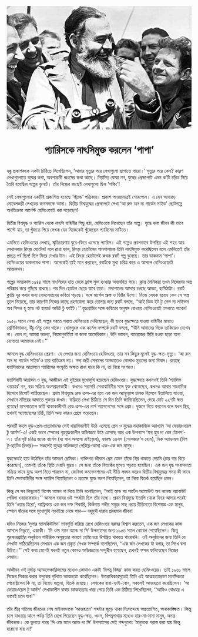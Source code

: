 <div align=center> <img src="./../metadata/images/প্যারিসকে-নাৎসিমুক্ত-করলেন-‘পাপা’.jpg" align="center" ></div>
<h1 align=center>প্যারিসকে নাৎসিমুক্ত করলেন ‘পাপা’</h1>
<h2 align=center></h2>
&#x9AC;&#x9A8;&#x9CD;&#x9A7;&#x9C1; &#x9AA;&#x9CD;&#x9B0;&#x995;&#x9BE;&#x9B6;&#x995;&#x995;&#x9C7; &#x98F;&#x995;&#x99F;&#x9BE; &#x99A;&#x9BF;&#x9A0;&#x9BF;&#x9A4;&#x9C7; &#x9B2;&#x9BF;&#x996;&#x9C7;&#x99B;&#x9BF;&#x9B2;&#x9C7;&#x9A8;, &#x2018;&#x986;&#x9AE;&#x9BE;&#x9B0; &#x9AE;&#x9C3;&#x9A4;&#x9CD;&#x9AF;&#x9C1;&#x9B0; &#x9AA;&#x9B0;&#x9C7; &#x9B2;&#x9C7;&#x996;&#x9BE;&#x997;&#x9C1;&#x9B2;&#x9CB; &#x99B;&#x9BE;&#x9AA;&#x9BE;&#x9A4;&#x9C7; &#x9AA;&#x9BE;&#x9B0;&#x9CB;&#x964;&#x2019; &#x9AE;&#x9C3;&#x9A4;&#x9CD;&#x9AF;&#x9C1;&#x9B0; &#x9AA;&#x9B0;&#x9C7; &#x995;&#x9C7;&#x9A8;? &#x995;&#x9BE;&#x9B0;&#x9A3; &#x9B2;&#x9C7;&#x996;&#x9BE;&#x997;&#x9C1;&#x9B2;&#x9CB;&#x9A4;&#x9C7; &#x9AF;&#x9C1;&#x9A6;&#x9CD;&#x9A7;&#x9C7;&#x9B0; &#x995;&#x9A5;&#x9BE;, &#x985;&#x9AC;&#x9B6;&#x9CD;&#x9AF;&#x9AE;&#x9CD;&#x9AD;&#x9BE;&#x9AC;&#x9C0; &#x9A7;&#x9CD;&#x9AC;&#x982;&#x9B8;&#x9C7;&#x9B0; &#x995;&#x9A5;&#x9BE; &#x986;&#x99B;&#x9C7;&#x964; &#x9A8;&#x9BF;&#x9DF;&#x9AE;&#x9BF;&#x9A4; &#x9AF;&#x9CB;&#x9A6;&#x9CD;&#x9A7;&#x9BE; &#x9A8;&#x9A8;, &#x9AF;&#x9C1;&#x9A6;&#x9CD;&#x9A7;&#x9C7;&#x9B0; &#x9AA;&#x9CD;&#x9B0;&#x9C7;&#x995;&#x9CD;&#x9B7;&#x9BE;&#x9AA;&#x99F;&#x9C7; &#x98F;&#x9AE;&#x9A8; &#x995;&#x2019;&#x99F;&#x9BF; &#x99A;&#x9B0;&#x9BF;&#x9A4;&#x9CD;&#x9B0; &#x9A8;&#x9BF;&#x9DF;&#x9C7; &#x9A4;&#x9C8;&#x9B0;&#x9BF; &#x9B9;&#x9DF;&#x9C7;&#x99B;&#x9BF;&#x9B2; &#x997;&#x9B2;&#x9CD;&#x9AA;&#x9C7;&#x9B0; &#x9AC;&#x9C1;&#x9A8;&#x9CB;&#x99F;&#x964; &#x9A4;&#x9BE;&#x981;&#x9B0; &#x9A8;&#x9BF;&#x99C;&#x9C7;&#x9B0; &#x995;&#x9BE;&#x99B;&#x9C7;&#x987; &#x9B2;&#x9C7;&#x996;&#x9BE;&#x997;&#x9C1;&#x9B2;&#x9CB; &#x99B;&#x9BF;&#x9B2; &#x2018;&#x9B6;&#x995;&#x9BF;&#x982;&#x2019;!<br> <br>&#x9B8;&#x9C7;&#x987; &#x9B2;&#x9C7;&#x996;&#x9BE;&#x997;&#x9C1;&#x9B2;&#x9CB;&#x9B0; &#x98F;&#x995;&#x99F;&#x9BF;&#x987; &#x9AA;&#x9CD;&#x9B0;&#x995;&#x9BE;&#x9B6;&#x9BF;&#x9A4; &#x9B9;&#x9DF;&#x9C7;&#x99B;&#x9C7; &#x2018;&#x9B8;&#x9CD;&#x99F;&#x9CD;&#x9B0;&#x9CD;&#x9AF;&#x9BE;&#x9A8;&#x9CD;&#x9A1;&#x2019; &#x9AA;&#x9A4;&#x9CD;&#x9B0;&#x9BF;&#x995;&#x9BE;&#x9DF;&#x964; &#x9AA;&#x9CD;&#x9B0;&#x995;&#x9BE;&#x9B6; &#x9AA;&#x9BE;&#x993;&#x9DF;&#x9BE;&#x9AE;&#x9BE;&#x9A4;&#x9CD;&#x9B0;&#x987; &#x9B6;&#x9CB;&#x9B0;&#x997;&#x9CB;&#x9B2;&#x964; &#x98F; &#x9AF;&#x9C7;&#x9A8; &#x986;&#x9AC;&#x9BE;&#x9B0;&#x993; &#x9A8;&#x9CB;&#x9AC;&#x9C7;&#x9B2;&#x99C;&#x9DF;&#x9C0; &#x9B2;&#x9C7;&#x996;&#x995;&#x9C7;&#x9B0; &#x99C;&#x9A8;&#x9B8;&#x9AE;&#x995;&#x9CD;&#x9B7;&#x9C7; &#x986;&#x9B8;&#x9BE;&#x964; &#x9A6;&#x9CD;&#x9AC;&#x9BF;&#x9A4;&#x9C0;&#x9DF; &#x9AC;&#x9BF;&#x9B6;&#x9CD;&#x9AC;&#x9AF;&#x9C1;&#x9A6;&#x9CD;&#x9A7;&#x9C7;&#x9B0; &#x9AA;&#x9CD;&#x9B0;&#x9C7;&#x995;&#x9CD;&#x9B7;&#x9BE;&#x9AA;&#x99F;&#x9C7; &#x9B2;&#x9C7;&#x996;&#x9BE; &#x2018;&#x986; &#x9B0;&#x9C1;&#x9AE; &#x985;&#x9A8; &#x9A6;&#x9CD;&#x9AF; &#x997;&#x9BE;&#x9B0;&#x9CD;&#x9A1;&#x9C7;&#x9A8; &#x9B8;&#x9BE;&#x987;&#x9A1;&#x2019; &#x99B;&#x9CB;&#x99F;&#x997;&#x9B2;&#x9CD;&#x9AA;&#x9C7; &#x985;&#x9A8;&#x9A4;&#x9BF;&#x995;&#x9CD;&#x9B0;&#x9AE;&#x9CD;&#x9AF; &#x986;&#x9B0;&#x9CD;&#x9A8;&#x9C7;&#x9B8;&#x9CD;&#x99F; &#x9B9;&#x9C7;&#x9AE;&#x9BF;&#x982;&#x993;&#x9DF;&#x9C7;&#x987; &#x9A7;&#x9B0;&#x9BE; &#x9AA;&#x9DC;&#x9C7;&#x99B;&#x9C7;&#x9A8;!<br> <br>&#x9A6;&#x9CD;&#x9AC;&#x9BF;&#x9A4;&#x9C0;&#x9DF; &#x9AC;&#x9BF;&#x9B6;&#x9CD;&#x9AC;&#x9AF;&#x9C1;&#x9A6;&#x9CD;&#x9A7; &#x993; &#x9AA;&#x9CD;&#x9AF;&#x9BE;&#x9B0;&#x9BF;&#x9B8; &#x9A5;&#x9C7;&#x995;&#x9C7; &#x9A8;&#x9BE;&#x9CE;&#x9B8;&#x9BF; &#x9AC;&#x9BE;&#x9B9;&#x9BF;&#x9A8;&#x9C0;&#x9B0; &#x9AA;&#x9BF;&#x99B;&#x9C1; &#x9B9;&#x9A0;&#x9BE;, &#x9B9;&#x9C7;&#x9AE;&#x9BF;&#x982;&#x993;&#x9DF;&#x9C7; &#x9B2;&#x9BF;&#x996;&#x9C7;&#x99B;&#x9C7;&#x9A8; &#x9A4;&#x9BE;&#x981;&#x9B0; &#x997;&#x9B2;&#x9CD;&#x9AA;&#x9C7;&#x964; &#x9AF;&#x9C1;&#x9A6;&#x9CD;&#x9A7;&#x9C7; &#x9A7;&#x9CD;&#x9AC;&#x9B8;&#x9CD;&#x9A4; &#x99C;&#x9C0;&#x9AC;&#x9A8; &#x995;&#x9C0; &#x9AD;&#x9BE;&#x9AC;&#x9C7; &#x9AA;&#x9BE;&#x9B2;&#x9CD;&#x99F;&#x9C7; &#x9AF;&#x9BE;&#x9DF;, &#x9A4;&#x9BE; &#x996;&#x9C1;&#x981;&#x99C;&#x9A4;&#x9C7; &#x997;&#x9BF;&#x9DF;&#x9C7; &#x9B2;&#x9C7;&#x996;&#x995; &#x9AF;&#x9C7;&#x9A8; &#x9A8;&#x9BF;&#x99C;&#x9C7;&#x995;&#x9C7;&#x987; &#x996;&#x9C1;&#x981;&#x99C;&#x9C7;&#x99B;&#x9C7;&#x9A8; &#x9AA;&#x9CD;&#x9AF;&#x9BE;&#x9B0;&#x9BF;&#x9B8;&#x9C7;&#x9B0; &#x9AE;&#x9BE;&#x99F;&#x9BF;&#x9A4;&#x9C7;&#x964;<br> <br>&#x98F;&#x9AE;&#x9A8;&#x9BF;&#x9A4;&#x9C7; &#x9B9;&#x9C7;&#x9AE;&#x9BF;&#x982;&#x993;&#x9DF;&#x9C7;&#x9B0; &#x9B2;&#x9C7;&#x996;&#x9BE;&#x9DF;, &#x9B8;&#x9CD;&#x9AE;&#x9C3;&#x9A4;&#x9BF;&#x99A;&#x9BE;&#x9B0;&#x9A3;&#x9BE;&#x9DF; &#x998;&#x9C1;&#x9B0;&#x9C7;-&#x9AB;&#x9BF;&#x9B0;&#x9C7; &#x98F;&#x9B8;&#x9C7;&#x99B;&#x9C7; &#x9AA;&#x9CD;&#x9AF;&#x9BE;&#x9B0;&#x9BF;&#x9B8;&#x964; &#x98F;&#x987; &#x997;&#x9B2;&#x9CD;&#x9AA;&#x9C7;&#x993; &#x9AA;&#x9CD;&#x9B0;&#x9AC;&#x9B2;&#x9AD;&#x9BE;&#x9AC;&#x9C7; &#x989;&#x9AA;&#x9B8;&#x9CD;&#x9A5;&#x9BF;&#x9A4; &#x98F;&#x987; &#x9B6;&#x9B9;&#x9B0; &#x986;&#x9B0; &#x9B8;&#x9C7;&#x996;&#x9BE;&#x9A8;&#x995;&#x9BE;&#x9B0; &#x9B0;&#x9BF;&#x9CE;&#x99C;&#x9BC; &#x9B9;&#x9CB;&#x99F;&#x9C7;&#x9B2;! &#x9AC;&#x9B2;&#x9C7; &#x9B0;&#x9BE;&#x996;&#x9BE; &#x9AD;&#x9BE;&#x9B2;, &#x9B0;&#x9BF;&#x9CE;&#x99C;&#x9BC; &#x9B9;&#x9CB;&#x99F;&#x9C7;&#x9B2;&#x9C7;&#x9B0; &#x9AA;&#x9BE;&#x9A8;&#x9B6;&#x9BE;&#x9B2;&#x9BE;&#x995;&#x9C7; &#x9A4;&#x9BF;&#x9A8;&#x9BF; &#x9A8;&#x9BE;&#x9CE;&#x9B8;&#x9BF;&#x9AE;&#x9C1;&#x995;&#x9CD;&#x9A4; &#x995;&#x9B0;&#x9C7;&#x99B;&#x9BF;&#x9B2;&#x9C7;&#x9A8; &#x9AC;&#x9B2;&#x9C7; &#x98F;&#x9AE;&#x9A8;&#x9BF;&#x9A4;&#x9C7;&#x987; &#x9A4;&#x9BE;&#x981;&#x9B0; &#x9AA;&#x9CD;&#x9B0;&#x99A;&#x9CD;&#x99B;&#x9A8;&#x9CD;&#x9A8; &#x997;&#x9B0;&#x9CD;&#x9AC; &#x99B;&#x9BF;&#x9B2;! &#x99B;&#x9BF;&#x9B2; &#x9AB;&#x9BF;&#x9B0;&#x9C7; &#x9A6;&#x9C7;&#x996;&#x9BE;&#x9B0; &#x99F;&#x9BE;&#x9A8;&#x964; &#x98F;&#x987; &#x9B0;&#x9BF;&#x9CE;&#x99C;&#x9BC; &#x9B9;&#x9CB;&#x99F;&#x9C7;&#x9B2;&#x9C7;&#x987; &#x995;&#x9A5;&#x995; &#x9B0;&#x9AC;&#x9BE;&#x9B0;&#x9CD;&#x99F; &#x997;&#x9B2;&#x9CD;&#x9AA; &#x9AC;&#x9C1;&#x9A8;&#x9C7;&#x99B;&#x9C7;&#x964; &#x9A4;&#x9BE;&#x9B0; &#x9A1;&#x9BE;&#x995;&#x9A8;&#x9BE;&#x9AE; &#x2018;&#x9AA;&#x9BE;&#x9AA;&#x9BE;&#x2019;&#x964; &#x9B9;&#x9C7;&#x9AE;&#x9BF;&#x982;&#x993;&#x9DF;&#x9C7;&#x9B0; &#x9A1;&#x9BE;&#x995;&#x9A8;&#x9BE;&#x9AE;&#x993; &#x9AA;&#x9BE;&#x9AA;&#x9BE;&#x964; &#x985;&#x9A8;&#x9C7;&#x995;&#x9C7;&#x987; &#x9A4;&#x9BE;&#x987; &#x9AE;&#x9A8;&#x9C7; &#x995;&#x9B0;&#x99B;&#x9C7;&#x9A8;, &#x9B0;&#x9AC;&#x9BE;&#x9B0;&#x9CD;&#x99F;&#x995;&#x9C7; &#x9AE;&#x9C1;&#x996;&#x9CD;&#x9AF; &#x99A;&#x9B0;&#x9BF;&#x9A4;&#x9CD;&#x9B0; &#x995;&#x9B0;&#x9C7; &#x98F; &#x986;&#x9B8;&#x9B2;&#x9C7; &#x9B9;&#x9C7;&#x9AE;&#x9BF;&#x982;&#x993;&#x9DF;&#x9C7;&#x9B0;&#x987; &#x986;&#x9A4;&#x9CD;&#x9AE;&#x995;&#x9A5;&#x9A8;&#x964;<br> <br>&#x997;&#x9B2;&#x9CD;&#x9AA;&#x9C7;&#x9B0; &#x9B8;&#x9AE;&#x9DF;&#x995;&#x9BE;&#x9B2; &#x9E7;&#x9EF;&#x9EA;&#x9EA; &#x9B8;&#x9BE;&#x9B2;&#x9C7; &#x9A8;&#x9BE;&#x9CE;&#x9B8;&#x9BF;&#x9A6;&#x9C7;&#x9B0; &#x9B9;&#x9BE;&#x9A4; &#x9A5;&#x9C7;&#x995;&#x9C7; &#x9AB;&#x9CD;&#x9B0;&#x9BE;&#x9A8;&#x9CD;&#x9B8; &#x9AE;&#x9C1;&#x995;&#x9CD;&#x9A4; &#x9B9;&#x993;&#x9DF;&#x9BE;&#x9B0; &#x985;&#x9AC;&#x9CD;&#x9AF;&#x9AC;&#x9B9;&#x9BF;&#x9A4; &#x9AA;&#x9B0;&#x9C7;&#x964; &#x995;&#x9CD;&#x9B2;&#x9BE;&#x9A8;&#x9CD;&#x9A4; &#x9B8;&#x9C8;&#x9A8;&#x9BF;&#x995;&#x9B0;&#x9BE; &#x9A4;&#x996;&#x9A8; &#x9A8;&#x9BF;&#x99C;&#x9C7;&#x9A6;&#x9C7;&#x9B0; &#x985;&#x9B8;&#x9CD;&#x9A4;&#x9CD;&#x9B0; &#x9AA;&#x9B0;&#x9BF;&#x9B7;&#x9CD;&#x995;&#x9BE;&#x9B0; &#x995;&#x9B0;&#x9C7; &#x997;&#x9C1;&#x99B;&#x9BF;&#x9DF;&#x9C7; &#x9B0;&#x9BE;&#x996;&#x99B;&#x9C7;&#x964; &#x9AA;&#x9B0; &#x9A6;&#x9BF;&#x9A8; &#x9B9;&#x9CB;&#x99F;&#x9C7;&#x9B2; &#x99B;&#x9C7;&#x9DC;&#x9C7; &#x9AF;&#x9BE;&#x9AC;&#x9C7; &#x9A4;&#x9BE;&#x9B0;&#x9BE;&#x964; &#x9AE;&#x9A6;&#x9CD;&#x9AF;&#x9AA;&#x9BE;&#x9A8;&#x9C7;&#x9B0; &#x986;&#x9B8;&#x9B0;&#x9C7; &#x99A;&#x9B2;&#x99B;&#x9C7; &#x986;&#x9A1;&#x9CD;&#x9A1;&#x9BE;, &#x9B9;&#x9BE;&#x9B8;&#x9BF;&#x9A0;&#x9BE;&#x99F;&#x9CD;&#x99F;&#x9BE;&#x964; &#x9B0;&#x9AC;&#x9BE;&#x9B0;&#x9CD;&#x99F; &#x995;&#x9CD;&#x9B2;&#x9BE;&#x9A8;&#x9CD;&#x9A4;&#x9BF; &#x9A6;&#x9C2;&#x9B0; &#x995;&#x9B0;&#x9BE;&#x9B0; &#x99C;&#x9A8;&#x9CD;&#x9AF; &#x9AC;&#x9CB;&#x9A6;&#x9B2;&#x9C7;&#x9DF;&#x9BE;&#x9B0;&#x9C7;&#x9B0; &#x995;&#x9AC;&#x9BF;&#x9A4;&#x9BE; &#x9AA;&#x9A1;&#x9BC;&#x99B;&#x9C7;&#x964; &#x9B8;&#x999;&#x9CD;&#x997;&#x9C7; &#x9AE;&#x9BE;&#x9B0;&#x9CD;&#x9B8;&#x9C7;&#x9B2; &#x9AA;&#x9CD;&#x9B0;&#x9C1;&#x9B8;&#x9CD;&#x9A4; &#x993; &#x9AD;&#x9BF;&#x995;&#x9CD;&#x99F;&#x9B0; &#x989;&#x997;&#x9CB;&#x964; &#x9A8;&#x9BF;&#x99C;&#x9C7; &#x9B2;&#x9C7;&#x996;&#x995; &#x9B9;&#x9DF;&#x9C7;&#x993; &#x995;&#x9C7;&#x9A8; &#x9B8;&#x9C7; &#x985;&#x9B8;&#x9CD;&#x9A4;&#x9CD;&#x9B0; &#x9A4;&#x9C1;&#x9B2;&#x9C7; &#x9A8;&#x9BF;&#x9DF;&#x9C7;&#x99B;&#x9C7;, &#x9A4;&#x9BE;&#x9B0; &#x995;&#x9BE;&#x9B0;&#x9A3;&#x99F;&#x9BE; &#x9A8;&#x9BF;&#x99C;&#x9C7;&#x9B0; &#x995;&#x9BE;&#x99B;&#x9C7; &#x997;&#x9CD;&#x9B0;&#x9B9;&#x9A3;&#x9AF;&#x9CB;&#x997;&#x9CD;&#x9AF; &#x995;&#x9B0;&#x9C7; &#x9A4;&#x9CB;&#x9B2;&#x9BE;&#x9B0; &#x99C;&#x9A8;&#x9CD;&#x9AF; &#x9B0;&#x9AC;&#x9BE;&#x9B0;&#x9CD;&#x99F; &#x9AC;&#x9B2;&#x99B;&#x9C7;, &#x2018;&#x2018;&#x986;&#x987; &#x9A1;&#x9BF;&#x9A1; &#x987;&#x99F; &#x99F;&#x9C1; &#x9B8;&#x9C7;&#x9AD; &#x9A6;&#x9CD;&#x9AF; &#x9B2;&#x9BE;&#x987;&#x9AD;&#x9B8; &#x985;&#x9AC; &#x9AA;&#x9BF;&#x9AA;&#x9B2; &#x9B9;&#x9C1; &#x9B9;&#x9CD;&#x9AF;&#x9BE;&#x9A1; &#x9A8;&#x99F; &#x9B9;&#x9BE;&#x9DF;&#x9BE;&#x9B0;&#x9CD;&#x9A1; &#x986;&#x989;&#x99F; &#x99F;&#x9C1; &#x9AB;&#x9BE;&#x987;&#x99F;&#x964;&#x2019;&#x2019; &#x9AF;&#x9C1;&#x9A6;&#x9CD;&#x9A7;&#x9B6;&#x9CD;&#x9B0;&#x9BE;&#x9A8;&#x9CD;&#x9A4;&#x9BF;&#x9B0; &#x9B8;&#x999;&#x9CD;&#x997;&#x9C7; &#x995;&#x9AC;&#x9BF;&#x9A4;&#x9BE;&#x9B0; &#x985;&#x9A8;&#x9C1;&#x9B7;&#x999;&#x9CD;&#x997; &#x9AC;&#x9CB;&#x9A7;&#x9B9;&#x9DF; &#x9B9;&#x9C7;&#x9AE;&#x9BF;&#x982;&#x993;&#x9DF;&#x9C7;&#x987; &#x9AE;&#x9C7;&#x9B2;&#x9BE;&#x9A4;&#x9C7; &#x9AA;&#x9BE;&#x9B0;&#x9C7;&#x9A8;!<br> <br>&#x9E7;&#x9EF;&#x9EB;&#x9EC; &#x9B8;&#x9BE;&#x9B2;&#x9C7; &#x9B2;&#x9C7;&#x996;&#x9BE; &#x98F;&#x987; &#x997;&#x9B2;&#x9CD;&#x9AA;&#x9C7;&#x9B0; &#x9AA;&#x9B0;&#x9A4;&#x9C7; &#x9AA;&#x9B0;&#x9A4;&#x9C7; &#x9B9;&#x9C7;&#x9AE;&#x9BF;&#x982;&#x993;&#x9DF;&#x9C7; &#x9A6;&#x9C7;&#x996;&#x9BF;&#x9DF;&#x9C7;&#x99B;&#x9C7;&#x9A8;, &#x995;&#x9C0; &#x9AD;&#x9BE;&#x9AC;&#x9C7; &#x9AF;&#x9C1;&#x9A6;&#x9CD;&#x9A7;&#x995;&#x9CD;&#x9B7;&#x9C7;&#x9A4;&#x9CD;&#x9B0;&#x9C7; &#x9AF;&#x9BE;&#x993;&#x9DF;&#x9BE; &#x9AC;&#x9BE;&#x9B9;&#x9BF;&#x9A8;&#x9C0;&#x9B0; &#x9AE;&#x9A7;&#x9CD;&#x9AF;&#x9C7;&#x993; &#x9B6;&#x9CD;&#x9B0;&#x9C7;&#x9A3;&#x9BF;&#x9AC;&#x9BF;&#x9AD;&#x9BE;&#x99C;&#x9A8;, &#x989;&#x981;&#x99A;&#x9C1;-&#x9A8;&#x9BF;&#x99A;&#x9C1; &#x9AD;&#x9C7;&#x9A6; &#x9A5;&#x9BE;&#x995;&#x9C7;&#x964; &#x9A7;&#x9CB;&#x9AA;&#x9A6;&#x9C1;&#x9B0;&#x9B8;&#x9CD;&#x9A4; &#x98F;&#x995; &#x995;&#x9B0;&#x9CD;&#x9A8;&#x9C7;&#x9B2; &#x9B8;&#x9AE;&#x9CD;&#x9AA;&#x9B0;&#x9CD;&#x995;&#x9C7; &#x9B0;&#x9AC;&#x9BE;&#x9B0;&#x9CD;&#x99F; &#x9AC;&#x9B2;&#x99B;&#x9C7;, &#x2018;&#x2018;&#x989;&#x9A8;&#x9BF; &#x986;&#x9AE;&#x9BE;&#x9A6;&#x9C7;&#x9B0; &#x9A6;&#x9BF;&#x995;&#x9C7; &#x9A4;&#x9BE;&#x995;&#x9BF;&#x9DF;&#x9C7;&#x993; &#x9A6;&#x9C7;&#x996;&#x9C7;&#x9A8; &#x9A8;&#x9BE;&#x964; &#x995;&#x9C7;&#x9A8; &#x9A8;&#x9BE;, &#x986;&#x9AE;&#x9B0;&#x9BE; &#x985;&#x9AD;&#x9AC;&#x9CD;&#x9AF;, &#x9A8;&#x9BF;&#x9DF;&#x9AE;&#x9BE;&#x9A8;&#x9C1;&#x9AC;&#x9B0;&#x9CD;&#x9A4;&#x9BF;&#x9A4;&#x9BE; &#x9A8;&#x9BE; &#x99C;&#x9BE;&#x9A8;&#x9BE; &#x986;&#x9AE;&#x9C7;&#x9B0;&#x9BF;&#x995;&#x9BE;&#x9A8;&#x964; &#x989;&#x9A8;&#x9BF; &#x9AD;&#x9BE;&#x9AC;&#x9C7;&#x9A8;, &#x997;&#x9CD;&#x9AF;&#x9BE;&#x9B0;&#x9C7;&#x99C;&#x9C7;&#x9B0; &#x9AE;&#x9BF;&#x9B8;&#x9CD;&#x9A4;&#x9CD;&#x9B0;&#x9BF; &#x9B9;&#x993;&#x9DF;&#x9BE; &#x99B;&#x9BE;&#x9A1;&#x9BC;&#x9BE; &#x985;&#x9A8;&#x9CD;&#x9AF; &#x9AF;&#x9CB;&#x997;&#x9CD;&#x9AF;&#x9A4;&#x9BE; &#x986;&#x9AE;&#x9BE;&#x9A6;&#x9C7;&#x9B0; &#x9A8;&#x9C7;&#x987;&#x964;&#x2019;&#x2019;<br> <br>&#x986;&#x9B8;&#x9B2;&#x9C7; &#x9AF;&#x9C1;&#x9A6;&#x9CD;&#x9A7; &#x9B9;&#x9C7;&#x9AE;&#x9BF;&#x982;&#x993;&#x9DF;&#x9C7;&#x9B0; &#x9AA;&#x9CD;&#x9B0;&#x9C7;&#x9B0;&#x9A3;&#x9BE;&#x964; &#x9AF;&#x9C7; &#x9B2;&#x9C7;&#x996;&#x9BE;&#x9B0; &#x99C;&#x9A8;&#x9CD;&#x9AF; &#x9B9;&#x9C7;&#x9AE;&#x9BF;&#x982;&#x993;&#x9DF;&#x9C7; &#x9B9;&#x9C7;&#x9AE;&#x9BF;&#x982;&#x993;&#x9DF;&#x9C7;, &#x9A4;&#x9BE;&#x9B0; &#x9B8;&#x9AC; &#x995;&#x9BF;&#x99B;&#x9C1;&#x9B0; &#x9AE;&#x9C2;&#x9B2;&#x9C7;&#x987; &#x9AF;&#x9C1;&#x9A6;&#x9CD;&#x9A7;-&#x995;&#x9CD;&#x9B7;&#x9A4;-&#x9AE;&#x9C3;&#x9A4;&#x9CD;&#x9AF;&#x9C1;&#x964; &#x2018;&#x986; &#x9B0;&#x9C1;&#x9AE; &#x985;&#x9A8; &#x9A6;&#x9CD;&#x9AF; &#x997;&#x9BE;&#x9B0;&#x9CD;&#x9A1;&#x9C7;&#x9A8; &#x9B8;&#x9BE;&#x987;&#x9A1;&#x2019;&#x993; &#x9A4;&#x9BE;&#x9B0; &#x9AC;&#x9CD;&#x9AF;&#x9A4;&#x9BF;&#x995;&#x9CD;&#x9B0;&#x9AE; &#x9A8;&#x9DF;&#x964; &#x9B8;&#x9A6;&#x9CD;&#x9AF; &#x99C;&#x9DF;&#x9C0; &#x9B8;&#x9C7;&#x9A8;&#x9BE;&#x9A6;&#x9C7;&#x9B0; &#x986;&#x9A1;&#x9CD;&#x9A1;&#x9BE;&#x9A4;&#x9C7;&#x993; &#x995;&#x9CB;&#x9A5;&#x9BE;&#x993; &#x9AE;&#x9C3;&#x9A4;&#x9A6;&#x9C7;&#x9B0; &#x99C;&#x9A8;&#x9CD;&#x9AF; &#x9AC;&#x9BF;&#x9B7;&#x9BE;&#x9A6;&#x964; &#x9B0;&#x9DF;&#x9C7;&#x99B;&#x9C7; &#x9AB;&#x9CD;&#x9AF;&#x9BE;&#x9B8;&#x9BF;&#x9AC;&#x9BE;&#x9A6;&#x9C7;&#x9B0; &#x986;&#x997;&#x9CD;&#x9B0;&#x9BE;&#x9B8;&#x9A8;&#x9C7; &#x9AA;&#x9CD;&#x9AF;&#x9BE;&#x9B0;&#x9BF;&#x9B8;&#x9C7;&#x9B0; &#x9B8;&#x982;&#x9B8;&#x9CD;&#x995;&#x9C3;&#x9A4;&#x9BF; &#x985;&#x995;&#x9CD;&#x9B7;&#x9A4; &#x9B0;&#x9BE;&#x996;&#x9BE; &#x9AF;&#x9BE;&#x9AC;&#x9C7; &#x995;&#x9BF; &#x9A8;&#x9BE;, &#x9A4;&#x9BE; &#x9A8;&#x9BF;&#x9DF;&#x9C7; &#x9B8;&#x982;&#x9B6;&#x9DF;&#x993;&#x964;&#xA0;<br> <br>&#x9AB;&#x9CD;&#x9AF;&#x9BE;&#x9B8;&#x9BF;&#x9AC;&#x9BE;&#x9A6;&#x9C0; &#x986;&#x997;&#x9CD;&#x9B0;&#x9BE;&#x9B8;&#x9A8; &#x993; &#x9AF;&#x9C1;&#x9A6;&#x9CD;&#x9A7;, &#x986;&#x99C;&#x9C0;&#x9AC;&#x9A8; &#x98F;&#x987; &#x9A6;&#x9C1;&#x987;&#x9DF;&#x9C7;&#x9B0; &#x9AE;&#x9C1;&#x996;&#x9CB;&#x9AE;&#x9C1;&#x996;&#x9BF; &#x9B9;&#x9DF;&#x9C7;&#x99B;&#x9C7;&#x9A8; &#x9B9;&#x9C7;&#x9AE;&#x9BF;&#x982;&#x993;&#x9DF;&#x9C7;&#x964; &#x9AF;&#x9C1;&#x9A6;&#x9CD;&#x9A7;&#x995;&#x9CD;&#x9B7;&#x9C7;&#x9A4;&#x9CD;&#x9B0;&#x9C7; &#x995;&#x996;&#x9A8;&#x993;&#x987; &#x9A4;&#x9BF;&#x9A8;&#x9BF; &#x2018;&#x9AA;&#x9CD;&#x9AF;&#x9BE;&#x9B8;&#x9BF;&#x9AD; &#x993;&#x9DF;&#x9BE;&#x99A;&#x9BE;&#x9B0;&#x2019; &#x9A8;&#x9A8;, &#x9AC;&#x9B0;&#x982; &#x9B8;&#x995;&#x9CD;&#x9B0;&#x9BF;&#x9DF; &#x985;&#x982;&#x9B6;&#x997;&#x9CD;&#x9B0;&#x9B9;&#x9A3;&#x995;&#x9BE;&#x9B0;&#x9C0;&#x964; &#x995;&#x996;&#x9A8;&#x993; &#x9B8;&#x9B0;&#x9BE;&#x9B8;&#x9B0;&#x9BF; &#x9B8;&#x9C7;&#x9A8;&#x9BE;&#x9AC;&#x9BE;&#x9B9;&#x9BF;&#x9A8;&#x9C0;&#x9B0; &#x9B8;&#x999;&#x9CD;&#x997;&#x9C7; &#x9AF;&#x9C1;&#x995;&#x9CD;&#x9A4; &#x9A5;&#x9C7;&#x995;&#x9C7;&#x99B;&#x9C7;&#x9A8;, &#x995;&#x996;&#x9A8;&#x993; &#x986;&#x9AC;&#x9BE;&#x9B0; &#x9B8;&#x9BE;&#x982;&#x9AC;&#x9BE;&#x9A6;&#x9BF;&#x995; &#x9B9;&#x9BF;&#x9B8;&#x9C7;&#x9AC;&#x9C7; &#x9B0;&#x9BF;&#x9AA;&#x9CB;&#x9B0;&#x9CD;&#x99F; &#x9AA;&#x9BE;&#x9A0;&#x9BF;&#x9DF;&#x9C7;&#x99B;&#x9C7;&#x9A8;&#x964; &#x9AA;&#x9CD;&#x9B0;&#x9A5;&#x9AE; &#x9AC;&#x9BF;&#x9B6;&#x9CD;&#x9AC;&#x9AF;&#x9C1;&#x9A6;&#x9CD;&#x9A7;&#x9C7; &#x9B0;&#x9C7;&#x9A1; &#x995;&#x9CD;&#x9B0;&#x9B8;-&#x98F;&#x9B0; &#x9B9;&#x9DF;&#x9C7; &#x98F;&#x995; &#x99C;&#x9A8; &#x985;&#x9CD;&#x9AF;&#x9BE;&#x9AE;&#x9CD;&#x9AC;&#x9C1;&#x9B2;&#x9CD;&#x9AF;&#x9BE;&#x9A8;&#x9CD;&#x9B8; &#x99A;&#x9BE;&#x9B2;&#x995; &#x9B9;&#x9BF;&#x9B8;&#x9C7;&#x9AC;&#x9C7; &#x987;&#x9A4;&#x9BE;&#x9B2;&#x9BF;&#x9A4;&#x9C7; &#x9AF;&#x9BE;&#x993;&#x9DF;&#x9BE;, &#x9B8;&#x9C7;&#x996;&#x9BE;&#x9A8;&#x9C7; &#x9AE;&#x9B0;&#x9CD;&#x99F;&#x9BE;&#x9B0;&#x9C7;&#x9B0; &#x986;&#x998;&#x9BE;&#x9A4;&#x9C7; &#x997;&#x9C1;&#x9B0;&#x9C1;&#x9A4;&#x9B0; &#x99C;&#x996;&#x9AE;&#x964; &#x9AC;&#x9BE;&#x9DC;&#x9BF;&#x9A4;&#x9C7; &#x9B2;&#x9C7;&#x996;&#x9BE; &#x99A;&#x9BF;&#x9A0;&#x9BF;&#x9A4;&#x9C7; &#x9B8;&#x9C7; &#x9A6;&#x9BF;&#x9A8; &#x9A4;&#x9BF;&#x9A8;&#x9BF; &#x99C;&#x9BE;&#x9A8;&#x9BF;&#x9DF;&#x9C7;&#x99B;&#x9BF;&#x9B2;&#x9C7;&#x9A8;, &#x9A6;&#x9C7;&#x9B9;&#x9C7; &#x9AE;&#x9CB;&#x99F; &#x9E8;&#x9E8;&#x9ED;&#x99F;&#x9BF; &#x995;&#x9CD;&#x9B7;&#x9A4; &#x9B0;&#x9DF;&#x9C7;&#x99B;&#x9C7;! &#x9B9;&#x9BE;&#x9B8;&#x9AA;&#x9BE;&#x9A4;&#x9BE;&#x9B2;&#x9C7; &#x9AD;&#x9B0;&#x9CD;&#x9A4;&#x9BF; &#x9A5;&#x9BE;&#x995;&#x9BE;&#x995;&#x9BE;&#x9B2;&#x9C0;&#x9A8;&#x987; &#x9B0;&#x9C7;&#x9A1; &#x995;&#x9CD;&#x9B0;&#x9B8;-&#x98F;&#x9B0; &#x9A8;&#x9BE;&#x9B0;&#x9CD;&#x9B8; &#x985;&#x9CD;&#x9AF;&#x9BE;&#x997;&#x9A8;&#x9C7;&#x9B8;&#x9C7;&#x9B0; &#x9B8;&#x999;&#x9CD;&#x997;&#x9C7; &#x9AA;&#x9CD;&#x9B0;&#x9C7;&#x9AE;&#x964; &#x9A6;&#x9C1;&#x99C;&#x9A8;&#x9C7; &#x9AC;&#x9BF;&#x9DF;&#x9C7; &#x995;&#x9B0;&#x9AC;&#x9C7;&#x9A8; &#x9AC;&#x9B2;&#x9C7; &#x9AF;&#x996;&#x9A8; &#x9B8;&#x9CD;&#x9A5;&#x9BF;&#x9B0;, &#x9A4;&#x996;&#x9A8;&#x987; &#x985;&#x9CD;&#x9AF;&#x9BE;&#x997;&#x9A8;&#x9C7;&#x9B8;&#x9C7;&#x9B0; &#x99A;&#x9BF;&#x9A0;&#x9BF;, &#x9A4;&#x9BF;&#x9A8;&#x9BF; &#x985;&#x9A8;&#x9CD;&#x9AF; &#x995;&#x9BE;&#x9B0;&#x993; &#x9AA;&#x9CD;&#x9B0;&#x9C7;&#x9AE;&#x9C7; &#x9AA;&#x9DC;&#x9C7;&#x99B;&#x9C7;&#x9A8;&#x964;<br> <br>&#x9AA;&#x9B0;&#x9AC;&#x9B0;&#x9CD;&#x9A4;&#x9C0; &#x995;&#x9BE;&#x9B2;&#x9C7; &#x9AF;&#x9C1;&#x9A6;&#x9CD;&#x9A7;-&#x9AA;&#x9CD;&#x9B0;&#x9C7;&#x9AE;-&#x9AA;&#x9CD;&#x9B0;&#x9A4;&#x9CD;&#x9AF;&#x9BE;&#x996;&#x9BE;&#x9A8;&#x9C7;&#x9B0; &#x9B8;&#x9C7;&#x987; &#x9A7;&#x9BE;&#x9B0;&#x9BE;&#x9AC;&#x9BF;&#x9AC;&#x9B0;&#x9A3;&#x9C0;&#x987; &#x989;&#x9A0;&#x9C7; &#x98F;&#x9B8;&#x9C7;&#x99B;&#x9C7; &#x9AA;&#x9CD;&#x9B0;&#x9C7;&#x9AE; &#x993; &#x9AF;&#x9C1;&#x9A6;&#x9CD;&#x9A7;&#x9C7;&#x9B0; &#x9AE;&#x9B9;&#x9BE;&#x995;&#x9BE;&#x9AC;&#x9CD;&#x9AF;&#x9BF;&#x995; &#x985;&#x9CD;&#x9AF;&#x9BE;&#x996;&#x9CD;&#x9AF;&#x9BE;&#x9A8; &#x2018;&#x986; &#x9AB;&#x9C7;&#x9DF;&#x9BE;&#x9B0;&#x993;&#x9DF;&#x9C7;&#x9B2; &#x99F;&#x9C1; &#x986;&#x9B0;&#x9CD;&#x9AE;&#x9B8;&#x2019;-&#x98F;! &#x98F;&#x995;&#x987; &#x9AD;&#x9BE;&#x9AC;&#x9C7; &#x9B8;&#x9CD;&#x9AA;&#x9C7;&#x9A8;&#x9C7;&#x9B0; &#x997;&#x9C3;&#x9B9;&#x9AF;&#x9C1;&#x9A6;&#x9CD;&#x9A7;&#x995;&#x9BE;&#x9B2;&#x9C0;&#x9A8; &#x985;&#x9AD;&#x9BF;&#x99C;&#x9CD;&#x99E;&#x9A4;&#x9BE; &#x989;&#x9A0;&#x9C7; &#x98F;&#x9B8;&#x9C7;&#x99B;&#x9C7; &#x986;&#x9B0; &#x98F;&#x995; &#x989;&#x9AA;&#x9A8;&#x9CD;&#x9AF;&#x9BE;&#x9B8; &#x2018;&#x9AB;&#x9B0; &#x9B9;&#x9C1;&#x9AE; &#x9A6;&#x9CD;&#x9AF; &#x9AC;&#x9C7;&#x9B2; &#x99F;&#x9CB;&#x9B2;&#x9B8;&#x2019;-&#x98F;&#x964; &#x9A4;&#x9BE;&#x981;&#x9B0; &#x9B8;&#x9C3;&#x9B7;&#x9CD;&#x99F; &#x99A;&#x9B0;&#x9BF;&#x9A4;&#x9CD;&#x9B0; &#x99C;&#x9CD;&#x9AF;&#x9BE;&#x995; &#x9AC;&#x9BE;&#x9B0;&#x9CD;&#x9A8;&#x9C7;&#x9B8; (&#x9A6;&#x9CD;&#x9AF; &#x9B8;&#x9BE;&#x9A8; &#x985;&#x9B2;&#x9B8;&#x9CB; &#x9B0;&#x9BE;&#x987;&#x99C;&#x9BC;&#x9C7;&#x9B8;), &#x9B9;&#x9CD;&#x9AF;&#x9BE;&#x9B0;&#x9B2;&#x9CD;&#x9A1; &#x995;&#x9CD;&#x9B0;&#x9C7;&#x9AC;&#x9B8; (&#x9B8;&#x9CB;&#x9B2;&#x99C;&#x9BE;&#x9B0;&#x2019;&#x9B8; &#x9B9;&#x9CB;&#x9AE;), &#x9A8;&#x9BF;&#x995; &#x985;&#x9CD;&#x9AF;&#x9BE;&#x9A1;&#x9BE;&#x9AE;&#x9B8; (&#x9AC;&#x9BF;&#x997; &#x99F;&#x9C1;-&#x9B9;&#x9BE;&#x9B0;&#x9CD;&#x99F;&#x9C7;&#x9A1; &#x9B0;&#x9BF;&#x9AD;&#x9BE;&#x9B0;)&#x2014; &#x9B8;&#x995;&#x9B2;&#x9C7;&#x987; &#x9AF;&#x9C1;&#x9A6;&#x9CD;&#x9A7;&#x9C7;&#x9B0; &#x985;&#x9AD;&#x9BF;&#x99C;&#x9CD;&#x99E;&#x9A4;&#x9BE; &#x9AA;&#x9C7;&#x9B0;&#x9BF;&#x9DF;&#x9C7;-&#x986;&#x9B8;&#x9BE; &#x98F;&#x995;-&#x98F;&#x995; &#x99C;&#x9A8; &#x9AE;&#x9BE;&#x9A8;&#x9C1;&#x9B7;&#x964;<br> <br>&#x9AF;&#x9C1;&#x9A6;&#x9CD;&#x9A7;&#x995;&#x9CD;&#x9B7;&#x9C7;&#x9A4;&#x9CD;&#x9B0;&#x987; &#x9B9;&#x9DF;&#x9C7; &#x989;&#x9A0;&#x9C7;&#x99B;&#x9BF;&#x9B2; &#x9A4;&#x9BE;&#x981;&#x9B0; &#x986;&#x9AE;&#x9B0;&#x9A3; &#x9AA;&#x9CD;&#x9B0;&#x9C7;&#x9AE;&#x9BF;&#x995;&#x9BE;&#x964; &#x9AC;&#x9CD;&#x9AF;&#x995;&#x9CD;&#x9A4;&#x9BF;&#x997;&#x9A4; &#x99C;&#x9C0;&#x9AC;&#x9A8;&#x9C7; &#x9AA;&#x9CD;&#x9B0;&#x9C7;&#x9AE; &#x9AF;&#x9C7;&#x9AE;&#x9A8; &#x9A4;&#x9BE;&#x981;&#x995;&#x9C7; &#x9B8;&#x9CD;&#x9A5;&#x9BF;&#x9B0; &#x9A5;&#x9BE;&#x995;&#x9A4;&#x9C7; &#x9A6;&#x9C7;&#x9DF;&#x9A8;&#x9BF; (&#x99A;&#x9BE;&#x9B0; &#x9AC;&#x9BE;&#x9B0; &#x9AC;&#x9BF;&#x9DF;&#x9C7; &#x995;&#x9B0;&#x9C7;&#x99B;&#x9C7;&#x9A8;), &#x9A4;&#x9C7;&#x9AE;&#x9A8;&#x987; &#x9A4;&#x9BE;&#x981;&#x995;&#x9C7; &#x9B8;&#x9CD;&#x9A5;&#x9BF;&#x9A4;&#x9BF; &#x9A6;&#x9C7;&#x9DF;&#x9A8;&#x9BF; &#x9AF;&#x9C1;&#x9A6;&#x9CD;&#x9A7;&#x993;&#x964; &#x9B8;&#x9C7; &#x99C;&#x9A8;&#x9CD;&#x9AF; &#x9A4;&#x9BE;&#x981;&#x995;&#x9C7; &#x9AC;&#x9BF;&#x9A4;&#x9B0;&#x9CD;&#x995;&#x9C7;&#x9B0; &#x9AE;&#x9C1;&#x996;&#x9C7;&#x993; &#x9AA;&#x9A1;&#x9BC;&#x9A4;&#x9C7; &#x9B9;&#x9DF;&#x9C7;&#x99B;&#x9BF;&#x9B2;&#x964; &#x98F;&#x995; &#x99C;&#x9A8; &#x9AF;&#x9C1;&#x9A6;&#x9CD;&#x9A7; &#x9B8;&#x982;&#x9AC;&#x9BE;&#x9A6;&#x9A6;&#x9BE;&#x9A4;&#x9BE; &#x9B8;&#x995;&#x9CD;&#x9B0;&#x9BF;&#x9DF; &#x9AD;&#x9BE;&#x9AC;&#x9C7; &#x9AF;&#x9C1;&#x9A6;&#x9CD;&#x9A7;&#x9C7; &#x985;&#x982;&#x9B6; &#x9A8;&#x9BF;&#x9A4;&#x9C7; &#x9AA;&#x9BE;&#x9B0;&#x9AC;&#x9C7;&#x9A8; &#x9A8;&#x9BE;, &#x99C;&#x9C7;&#x9A8;&#x9BF;&#x9AD;&#x9BE; &#x995;&#x9A8;&#x9AD;&#x9C7;&#x9A8;&#x9B6;&#x9A8;&#x9C7;&#x9B0; &#x98F;&#x987; &#x9A8;&#x9C0;&#x9A4;&#x9BF; &#x9B2;&#x999;&#x9CD;&#x998;&#x9A8; &#x995;&#x9B0;&#x9C7;&#x993; &#x9A6;&#x9CD;&#x9AC;&#x9BF;&#x9A4;&#x9C0;&#x9DF; &#x9AC;&#x9BF;&#x9B6;&#x9CD;&#x9AC;&#x9AF;&#x9C1;&#x9A6;&#x9CD;&#x9A7;&#x9C7;&#x9B0; &#x9B8;&#x9AE;&#x9DF; &#x995;&#x9C0; &#x9AD;&#x9BE;&#x9AC;&#x9C7; &#x9A4;&#x9BF;&#x9A8;&#x9BF; &#x9B8;&#x9C7;&#x9A8;&#x9BE;&#x9AC;&#x9BE;&#x9B9;&#x9BF;&#x9A8;&#x9C0;&#x9B0; &#x9B8;&#x999;&#x9CD;&#x997;&#x9C7; &#x9AA;&#x9CD;&#x9AF;&#x9BE;&#x9B0;&#x9BF;&#x9B8; &#x997;&#x9BF;&#x9DF;&#x9C7;&#x99B;&#x9BF;&#x9B2;&#x9C7;&#x9A8; &#x993; &#x9AA;&#x9CD;&#x9B0;&#x9A4;&#x9CD;&#x9AF;&#x995;&#x9CD;&#x9B7; &#x9AF;&#x9C1;&#x9A6;&#x9CD;&#x9A7;&#x9C7; &#x985;&#x982;&#x9B6; &#x9A8;&#x9BF;&#x9DF;&#x9C7;&#x99B;&#x9BF;&#x9B2;&#x9C7;&#x9A8;, &#x9A4;&#x9BE; &#x9A8;&#x9BF;&#x9DF;&#x9C7; &#x9AC;&#x9BF;&#x9A4;&#x9B0;&#x9CD;&#x995; &#x9B9;&#x9DF;&#x9C7;&#x99B;&#x9BF;&#x9B2; &#x9AA;&#x9CD;&#x9B0;&#x9AC;&#x9B2;&#x964;<br> <br>&#x995;&#x9BF;&#x9A8;&#x9CD;&#x9A4;&#x9C1; &#x9B8;&#x9C7; &#x9B8;&#x9AC; &#x995;&#x9BF;&#x99B;&#x9C1;&#x995;&#x9C7;&#x987; &#x9AC;&#x9BF;&#x9B6;&#x9C7;&#x9B7; &#x986;&#x9AE;&#x9B2; &#x9A8;&#x9BE; &#x9A6;&#x9BF;&#x9DF;&#x9C7; &#x9A4;&#x9BF;&#x9A8;&#x9BF; &#x9AC;&#x9B2;&#x9C7;&#x99B;&#x9BF;&#x9B2;&#x9C7;&#x9A8;, &#x2018;&#x2018;&#x986;&#x987; &#x9B9;&#x9CD;&#x9AF;&#x9BE;&#x9A1; &#x986; &#x9B8;&#x9BE;&#x9B0;&#x9CD;&#x99F;&#x9C7;&#x9A8; &#x985;&#x9CD;&#x9AF;&#x9BE;&#x9AE;&#x9BE;&#x989;&#x9A8;&#x9CD;&#x99F; &#x985;&#x9AC; &#x9A8;&#x9B2;&#x9C7;&#x99C; &#x985;&#x9CD;&#x9AF;&#x9BE;&#x9AC;&#x9BE;&#x989;&#x99F; &#x997;&#x9C7;&#x9B0;&#x9BF;&#x9B2;&#x9BE; &#x993;&#x9DF;&#x9BE;&#x9B0;&#x9AB;&#x9C7;&#x9DF;&#x9BE;&#x9B0;&#x964;&#x2019;&#x2019; &#x986;&#x9B8;&#x9B2;&#x9C7; &#x9AC;&#x9B0;&#x9BE;&#x9AC;&#x9B0; &#x993;&#x987; &#x9B8;&#x9CD;&#x9AA;&#x9B0;&#x9CD;&#x9A7;&#x9BE;&#x99F;&#x9BE; &#x99B;&#x9BF;&#x9B2; &#x9A4;&#x9BE;&#x981;&#x9B0; &#x9AE;&#x9A7;&#x9CD;&#x9AF;&#x9C7;&#x964; &#x9AA;&#x9CD;&#x9B0;&#x9A5;&#x9AE; &#x9AC;&#x9BF;&#x9B6;&#x9CD;&#x9AC;&#x9AF;&#x9C1;&#x9A6;&#x9CD;&#x9A7;&#x9C7; &#x987;&#x9A4;&#x9BE;&#x9B2;&#x9BF; &#x9A5;&#x9C7;&#x995;&#x9C7; &#x9AB;&#x9BF;&#x9B0;&#x9C7; &#x986;&#x9B8;&#x9BE;&#x9B0; &#x9AA;&#x9B0;&#x9C7;&#x987; &#x9A4;&#x9BF;&#x9A8;&#x9BF; &#x2018;&#x993;&#x9DF;&#x9BE;&#x9B0; &#x9B9;&#x9BF;&#x9B0;&#x9CB;&#x2019;, &#x986;&#x9AB;&#x9CD;&#x9B0;&#x9BF;&#x995;&#x9BE;&#x9DF; &#x98F;&#x995; &#x99C;&#x9A8; &#x9A6;&#x995;&#x9CD;&#x9B7; &#x9B6;&#x9BF;&#x995;&#x9BE;&#x9B0;&#x9BF;, &#x995;&#x9BF;&#x989;&#x9AC;&#x9BE;&#x9DF; &#x997;&#x9AD;&#x9C0;&#x9B0; &#x9B8;&#x9AE;&#x9C1;&#x9A6;&#x9CD;&#x9B0;&#x9C7; &#x9AE;&#x9BE;&#x99B; &#x9A7;&#x9B0;&#x9BE;&#x9DF; &#x9B0;&#x9C0;&#x9A4;&#x9BF;&#x9AE;&#x9A4;&#x9CB; &#x9AC;&#x9BF;&#x9B6;&#x9C7;&#x9B7;&#x99C;&#x9CD;&#x99E; &#x98F;&#x995; &#x9AE;&#x9BE;&#x9A8;&#x9C1;&#x9B7;, &#x9B8;&#x9CD;&#x9AA;&#x9C7;&#x9A8;&#x9C7; &#x9B7;&#x9BE;&#x981;&#x9DC;&#x9C7;&#x9B0; &#x9B8;&#x999;&#x9CD;&#x997;&#x9C7; &#x9AE;&#x9C1;&#x996;&#x9CB;&#x9AE;&#x9C1;&#x996;&#x9BF; &#x9B2;&#x9A1;&#x9BC;&#x9BE;&#x987;&#x9DF;&#x9C7; &#x9A8;&#x9C7;&#x9AE;&#x9C7; &#x9AA;&#x9DC;&#x9BE;&#x2014; &#x9AC;&#x9B9;&#x9C1;&#x9AE;&#x9C1;&#x996;&#x9C0; &#x9A7;&#x9BE;&#x9B0;&#x9BE;&#x9DF; &#x9AA;&#x9CD;&#x9B0;&#x9AC;&#x9B9;&#x9AE;&#x9BE;&#x9A8; &#x99C;&#x9C0;&#x9AC;&#x9A8;!<br> <br>&#x9AF;&#x9A6;&#x9BF;&#x993; &#x9A8;&#x9BF;&#x99C;&#x9C7;&#x9B0; &#x2018;&#x9B8;&#x9C1;&#x9AA;&#x9BE;&#x9B0; &#x9AE;&#x9CD;&#x9AF;&#x9BE;&#x9B8;&#x995;&#x9BF;&#x989;&#x9B2;&#x9BF;&#x9A8;&#x2019; &#x9AD;&#x9BE;&#x9AC;&#x9AE;&#x9C2;&#x9B0;&#x9CD;&#x9A4;&#x9BF; &#x9B8;&#x9B0;&#x9BF;&#x9DF;&#x9C7; &#x9B0;&#x9C7;&#x996;&#x9C7; &#x9B9;&#x9C7;&#x9AE;&#x9BF;&#x982;&#x993;&#x9DF;&#x9C7; &#x9AC;&#x9B0;&#x9BE;&#x9AC;&#x9B0; &#x9AC;&#x9BF;&#x9B6;&#x9CD;&#x9AC;&#x9BE;&#x9B8; &#x995;&#x9B0;&#x9A4;&#x9C7;&#x9A8;, &#x98F;&#x995; &#x99C;&#x9A8; &#x9B2;&#x9C7;&#x996;&#x995;&#x9C7;&#x9B0; &#x995;&#x9BE;&#x99C; &#x986;&#x9B8;&#x9B2;&#x9C7; &#x9A8;&#x9BF;&#x9AD;&#x9C3;&#x9A4;&#x9C7;, &#x98F;&#x995;&#x9BE;&#x995;&#x9C0;&#x964; &#x2018;&#x9A6;&#x9BF; &#x993;&#x9B2;&#x9CD;&#x9A1; &#x9AE;&#x9CD;&#x9AF;&#x9BE;&#x9A8; &#x985;&#x9CD;&#x9AF;&#x9BE;&#x9A8;&#x9CD;&#x9A1; &#x9A6;&#x9CD;&#x9AF; &#x9B8;&#x9BF;&#x2019; &#x989;&#x9AA;&#x9A8;&#x9CD;&#x9AF;&#x9BE;&#x9B8;&#x9C7;&#x9B0; &#x99C;&#x9A8;&#x9CD;&#x9AF; &#x9E7;&#x9EF;&#x9EB;&#x9EA; &#x9B8;&#x9BE;&#x9B2;&#x9C7; &#x9A8;&#x9CB;&#x9AC;&#x9C7;&#x9B2; &#x9AA;&#x9C7;&#x9DF;&#x9C7;&#x99B;&#x9BF;&#x9B2;&#x9C7;&#x9A8;&#x964; &#x995;&#x9BF;&#x9A8;&#x9CD;&#x9A4;&#x9C1; &#x9AA;&#x9C1;&#x9B0;&#x9B8;&#x9CD;&#x995;&#x9BE;&#x9B0;&#x9AA;&#x9CD;&#x9B0;&#x9BE;&#x9AA;&#x9CD;&#x9A4;&#x9BF;&#x9B0; &#x985;&#x9A8;&#x9C1;&#x9B7;&#x9CD;&#x9A0;&#x9BE;&#x9A8;&#x9C7; &#x9B6;&#x9BE;&#x9B0;&#x9C0;&#x9B0;&#x9BF;&#x995; &#x985;&#x9B8;&#x9C1;&#x9B8;&#x9CD;&#x9A5;&#x9A4;&#x9BE;&#x9B0; &#x995;&#x9BE;&#x9B0;&#x9A3;&#x9C7; &#x9B9;&#x9C7;&#x9AE;&#x9BF;&#x982;&#x993;&#x9DF;&#x9C7; &#x989;&#x9AA;&#x9B8;&#x9CD;&#x9A5;&#x9BF;&#x9A4; &#x9A5;&#x9BE;&#x995;&#x9A4;&#x9C7; &#x9AA;&#x9BE;&#x9B0;&#x9C7;&#x9A8;&#x9A8;&#x9BF;&#x964; &#x993;&#x987; &#x985;&#x9A8;&#x9C1;&#x9B7;&#x9CD;&#x9A0;&#x9BE;&#x9A8;&#x9C7;&#x9B0; &#x99C;&#x9A8;&#x9CD;&#x9AF; &#x9A4;&#x9BF;&#x9A8;&#x9BF; &#x9AF;&#x9C7; &#x9B2;&#x9C7;&#x996;&#x9BE;&#x99F;&#x9BE; &#x9AA;&#x9BE;&#x9A0;&#x9BF;&#x9DF;&#x9C7;&#x99B;&#x9BF;&#x9B2;&#x9C7;&#x9A8; &#x9B8;&#x9C7;&#x996;&#x9BE;&#x9A8;&#x9C7; &#x98F;&#x995; &#x99C;&#x9A8; &#x9AA;&#x9CD;&#x9B0;&#x995;&#x9C3;&#x9A4; &#x9B2;&#x9C7;&#x996;&#x995; &#x9B8;&#x9AE;&#x9CD;&#x9AA;&#x9B0;&#x9CD;&#x995;&#x9C7; &#x9AC;&#x9B2;&#x9C7;&#x99B;&#x9BF;&#x9B2;&#x9C7;&#x9A8;, &#x2018;&#x2018;&#x98F;&#x995; &#x99C;&#x9A8; &#x9B2;&#x9C7;&#x996;&#x995;&#x9C7;&#x9B0; &#x9AF;&#x9BE; &#x9AC;&#x9B2;&#x9BE;&#x9B0;, &#x9A4;&#x9BE; &#x9B2;&#x9BF;&#x996;&#x9C7; &#x9AC;&#x9B2;&#x9BE; &#x989;&#x99A;&#x9BF;&#x9A4;&#x964;&#x2019;&#x2019; &#x9B8;&#x9C7;&#x987; &#x995;&#x9A5;&#x9BE; &#x9AE;&#x9C7;&#x9A8;&#x9C7;&#x987; &#x9AF;&#x996;&#x9A8;&#x987; &#x9A8;&#x9A4;&#x9C1;&#x9A8; &#x995;&#x9CB;&#x9A8;&#x993; &#x985;&#x9AD;&#x9BF;&#x99C;&#x9CD;&#x99E;&#x9A4;&#x9BE;&#x9B0; &#x9B8;&#x9AE;&#x9CD;&#x9AE;&#x9C1;&#x996;&#x9C0;&#x9A8; &#x9B9;&#x9DF;&#x9C7;&#x99B;&#x9C7;&#x9A8;, &#x9A4;&#x996;&#x9A8;&#x987; &#x9AB;&#x9B8;&#x9B2; &#x9AB;&#x9B2;&#x9BF;&#x9DF;&#x9C7;&#x99B;&#x9C7;&#x9A8; &#x9A8;&#x9BF;&#x99C;&#x9C7;&#x9B0; &#x9B2;&#x9C7;&#x996;&#x9BE;&#x9DF;&#x964;<br> <br>&#x986;&#x99C;&#x9C0;&#x9AC;&#x9A8; &#x993;&#x987; &#x9A6;&#x9C1;&#x9B0;&#x9CD;&#x9A6;&#x9BE;&#x9A8;&#x9CD;&#x9A4; &#x985;&#x9CD;&#x9AF;&#x9BE;&#x9A1;&#x9AD;&#x9C7;&#x99E;&#x9CD;&#x99A;&#x9BE;&#x9B0;&#x9BF;&#x99C;&#x9AE;&#x9C7;&#x9B0; &#x9AE;&#x9A7;&#x9CD;&#x9AF;&#x9C7;&#x993; &#x995;&#x9CB;&#x9A5;&#x9BE;&#x993; &#x98F;&#x995;&#x99F;&#x9BE; &#x2018;&#x9AC;&#x9BF;&#x9AA;&#x9A8;&#x9CD;&#x9A8; &#x9AC;&#x9BF;&#x9B8;&#x9CD;&#x9AE;&#x9DF;&#x2019; &#x995;&#x9BE;&#x99C; &#x995;&#x9B0;&#x9A4; &#x9B9;&#x9C7;&#x9AE;&#x9BF;&#x982;&#x993;&#x9DF;&#x9C7;&#x9B0;&#x964; &#x9A4;&#x9BE;&#x987; &#x9E7;&#x9EF;&#x9EC;&#x9E7; &#x9B8;&#x9BE;&#x9B2;&#x9C7; &#x9A8;&#x9BF;&#x99C;&#x9C7;&#x9B0; &#x9B6;&#x9BF;&#x995;&#x9BE;&#x9B0; &#x995;&#x9B0;&#x9BE;&#x9B0; &#x9AC;&#x9A8;&#x9CD;&#x9A6;&#x9C1;&#x995;&#x9C7;&#x9B0; &#x997;&#x9C1;&#x9B2;&#x9BF;&#x9A4;&#x9C7; &#x986;&#x9A4;&#x9CD;&#x9AE;&#x9B9;&#x9A4;&#x9CD;&#x9AF;&#x9BE; &#x995;&#x9B0;&#x9C7;&#x99B;&#x9BF;&#x9B2;&#x9C7;&#x9A8;&#x964; &#x989;&#x9A4;&#x9CD;&#x9A4;&#x9B0;&#x9BE;&#x9A7;&#x9BF;&#x995;&#x9BE;&#x9B0;&#x9B8;&#x9C2;&#x9A4;&#x9CD;&#x9B0;&#x9C7;&#x987; &#x9A4;&#x9BF;&#x9A8;&#x9BF; &#x98F;&#x987; &#x986;&#x9A4;&#x9CD;&#x9AE;&#x9B9;&#x9A4;&#x9CD;&#x9AF;&#x9BE;&#x9AA;&#x9CD;&#x9B0;&#x9AC;&#x9A3; &#x9AE;&#x9BE;&#x9A8;&#x9B8;&#x9BF;&#x995;&#x9A4;&#x9BE; &#x9AA;&#x9C7;&#x9DF;&#x9C7;&#x99B;&#x9BF;&#x9B2;&#x9C7;&#x9A8; &#x995;&#x9BF; &#x9A8;&#x9BE;, &#x9A4;&#x9BE; &#x9A8;&#x9BF;&#x9DF;&#x9C7;&#x993; &#x99C;&#x9B2;&#x9CD;&#x9AA;&#x9A8;&#x9BE;, &#x9AC;&#x9BF;&#x9A4;&#x9B0;&#x9CD;&#x995; &#x9B0;&#x9DF;&#x9C7;&#x99B;&#x9C7;&#x964; &#x9B2;&#x9C7;&#x996;&#x995;&#x9C7;&#x9B0; &#x9AC;&#x9BE;&#x9AC;&#x9BE;-&#x9AD;&#x9BE;&#x987;-&#x9AC;&#x9CB;&#x9A8;, &#x9B8;&#x995;&#x9B2;&#x9C7;&#x987; &#x986;&#x9A4;&#x9CD;&#x9AE;&#x9B9;&#x9A4;&#x9CD;&#x9AF;&#x9BE; &#x995;&#x9B0;&#x9C7;&#x99B;&#x9BF;&#x9B2;&#x9C7;&#x9A8;&#x964; &#x2018;&#x986; &#x9AB;&#x9C7;&#x9DF;&#x9BE;&#x9B0;&#x993;&#x9DF;&#x9C7;&#x9B2; &#x99F;&#x9C1; &#x986;&#x9B0;&#x9CD;&#x9AE;&#x9B8;&#x2019; &#x9B2;&#x9C7;&#x996;&#x9BE;&#x995;&#x9BE;&#x9B2;&#x9C0;&#x9A8; &#x9AC;&#x9BE;&#x9AC;&#x9BE;&#x9B0; &#x986;&#x9A4;&#x9CD;&#x9AE;&#x9B9;&#x9A4;&#x9CD;&#x9AF;&#x9BE;&#x9B0; &#x996;&#x9AC;&#x9B0; &#x9AA;&#x9C7;&#x9DF;&#x9C7; &#x9A4;&#x9BF;&#x9A8;&#x9BF; &#x98F;&#x995; &#x99A;&#x9BF;&#x9A0;&#x9BF;&#x9A4;&#x9C7; &#x9B2;&#x9BF;&#x996;&#x9C7;&#x99B;&#x9BF;&#x9B2;&#x9C7;&#x9A8;, &#x2018;&#x2018;&#x986;&#x9AE;&#x9BF;&#x993; &#x9AC;&#x9CB;&#x9A7;&#x9B9;&#x9DF; &#x98F; &#x9AD;&#x9BE;&#x9AC;&#x9C7;&#x987; &#x99A;&#x9B2;&#x9C7; &#x9AF;&#x9BE;&#x9AC;!&#x2019;&#x2019;<br> <br>&#x9A4;&#x9BE;&#x981;&#x9B0; &#x9A4;&#x9C0;&#x9AC;&#x9CD;&#x9B0; &#x997;&#x9A4;&#x9BF;&#x9AE;&#x9DF; &#x99C;&#x9C0;&#x9AC;&#x9A8;&#x9C7;&#x9B0; &#x9B6;&#x9C7;&#x9B7; &#x9AE;&#x9BE;&#x987;&#x9B2;&#x9AB;&#x9B2;&#x995;&#x9C7; &#x2018;&#x986;&#x9A4;&#x9CD;&#x9AE;&#x9B9;&#x9A4;&#x9CD;&#x9AF;&#x9BE;&#x2019; &#x9B6;&#x9AC;&#x9CD;&#x9A6;&#x99F;&#x9BE;&#x9B0; &#x99C;&#x9C1;&#x9A1;&#x9BC;&#x9C7; &#x9A5;&#x9BE;&#x995;&#x9BE; &#x9A8;&#x9BF;&#x983;&#x9B8;&#x9A8;&#x9CD;&#x9A6;&#x9C7;&#x9B9;&#x9C7; &#x985;&#x9AA;&#x9CD;&#x9B0;&#x9A4;&#x9CD;&#x9AF;&#x9BE;&#x9B6;&#x9BF;&#x9A4;, &#x985;&#x9A8;&#x9BE;&#x995;&#x9BE;&#x999;&#x9CD;&#x995;&#x9CD;&#x9B7;&#x9BF;&#x9A4;&#x964; &#x995;&#x9BF;&#x9A8;&#x9CD;&#x9A4;&#x9C1; &#x99A;&#x9B2;&#x9C7; &#x9AF;&#x9BE;&#x993;&#x9DF;&#x9BE;&#x9B0; &#x986;&#x997;&#x9C7; &#x9AA;&#x9B0;&#x9CD;&#x9AF;&#x9A8;&#x9CD;&#x9A4; &#x9A4;&#x9BF;&#x9A8;&#x9BF; &#x9B0;&#x9C7;&#x996;&#x9C7; &#x997;&#x9BF;&#x9DF;&#x9C7;&#x99B;&#x9C7;&#x9A8; &#x9AF;&#x9C1;&#x9A6;&#x9CD;&#x9A7;-&#x995;&#x9CD;&#x9B7;&#x9A4;, &#x9A7;&#x9CD;&#x9AC;&#x982;&#x9B8;, &#x9AC;&#x9BF;&#x9AA;&#x9A8;&#x9CD;&#x9A8;&#x997;&#x9BE;&#x9A5;&#x9BE;&#x9B0; &#x9AE;&#x9A7;&#x9CD;&#x9AF;&#x9C7;&#x993; &#x9B9;&#x9BE;&#x9B0;-&#x9A8;&#x9BE;-&#x9AE;&#x9BE;&#x9A8;&#x9BE; &#x9AE;&#x9BE;&#x9A8;&#x9C1;&#x9B7;, &#x985;&#x9A8;&#x9A8;&#x9CD;&#x9A4; &#x99C;&#x9C0;&#x9AC;&#x9A8;&#x995;&#x9C7;&#x964; &#x995;&#x9C7; &#x9AD;&#x9C1;&#x9B2;&#x9A4;&#x9C7; &#x9AA;&#x9BE;&#x9B0;&#x9C7; &#x2018;&#x9A6;&#x9BF; &#x993;&#x9B2;&#x9CD;&#x9A1; &#x9AE;&#x9CD;&#x9AF;&#x9BE;&#x9A8; &#x985;&#x9CD;&#x9AF;&#x9BE;&#x9A8;&#x9CD;&#x9A1; &#x9A6;&#x9CD;&#x9AF; &#x9B8;&#x9BF;&#x2019; &#x989;&#x9AA;&#x9A8;&#x9CD;&#x9AF;&#x9BE;&#x9B8;&#x9C7;&#x9B0; &#x9B8;&#x9C7;&#x987; &#x9B6;&#x9AC;&#x9CD;&#x9A6;&#x997;&#x9C1;&#x9B2;&#x9CB;: &#x2018;&#x9AE;&#x9BE;&#x9A8;&#x9C1;&#x9B7;&#x995;&#x9C7; &#x9AA;&#x9B0;&#x9BE;&#x9B8;&#x9CD;&#x9A4; &#x995;&#x9B0;&#x9BE; &#x9AF;&#x9BE;&#x9DF; &#x995;&#x9BF;&#x9A8;&#x9CD;&#x9A4;&#x9C1; &#x9B9;&#x9BE;&#x9B0;&#x9BE;&#x9A8;&#x9CB; &#x9AF;&#x9BE;&#x9DF; &#x9A8;&#x9BE;!&#x2019;